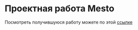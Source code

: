 # Проектная работа Mesto

Посмотреть получившуюся работу можете по этой [ссылке](https://madec1st.github.io/mesto-project-ff/)
